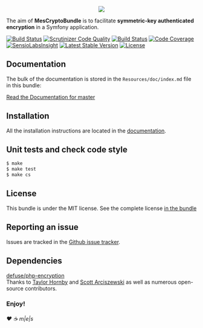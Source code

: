<p align="center"><a href="http://www.multimediaexperiencestudio.it" target="_blank">
<img src="http://www.multimediaexperiencestudio.it/_cdn/public/assets/nlogo.svg" />
</a></p>

The aim of **MesCryptoBundle** is to facilitate **symmetric-key authenticated encryption** in a Symfony application.

[![Build Status](https://travis-ci.org/Carteni/crypto-bundle.svg?branch=master)][2]
[![Scrutinizer Code Quality](https://scrutinizer-ci.com/g/Carteni/crypto-bundle/badges/quality-score.png?b=master)](https://scrutinizer-ci.com/g/Carteni/crypto-bundle/?branch=master)
[![Build Status](https://scrutinizer-ci.com/g/Carteni/crypto-bundle/badges/build.png?b=master)](https://scrutinizer-ci.com/g/Carteni/crypto-bundle/build-status/master)
[![Code Coverage](https://scrutinizer-ci.com/g/Carteni/crypto-bundle/badges/coverage.png?b=master)](https://scrutinizer-ci.com/g/Carteni/crypto-bundle/?branch=master)
[![SensioLabsInsight](https://insight.sensiolabs.com/projects/56cfd840-dedf-45a4-b35f-520168d8b7df/small.png)](https://insight.sensiolabs.com/projects/56cfd840-dedf-45a4-b35f-520168d8b7df)
[![Latest Stable Version](https://poser.pugx.org/carteni/crypto-bundle/v/stable.png)][1]
[![License](https://poser.pugx.org/carteni/crypto-bundle/license)][1]

Documentation
-------------

The bulk of the documentation is stored in the `Resources/doc/index.md` file in this bundle:

[Read the Documentation for master][3]

Installation
------------

All the installation instructions are located in the [documentation][3].

Unit tests and check code style
-------------------------------

```sh
$ make
$ make test
$ make cs
```

License
-------

This bundle is under the MIT license. See the complete license [in the bundle](LICENSE)

Reporting an issue
------------------

Issues are tracked in the [Github issue tracker][4].

Dependencies
------------

[defuse/php-encryption][5]<br />
Thanks to [Taylor Hornby](https://defuse.ca/) and [Scott Arciszewski][6] as well as numerous open-source contributors.

### Enjoy!

###### ♥ ☕ m|e|s

[1]: https://packagist.org/packages/carteni/crypto-bundle
[2]: https://travis-ci.org/Carteni/crypto-bundle
[3]: ./Resources/doc/index.md
[4]: https://github.com/Carteni/crypto-bundle/issues
[5]: https://github.com/defuse/php-encryption
[6]: https://paragonie.com/blog/author/scott-arcizewski
